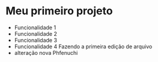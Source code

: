 # Meu primeiro projeto

* Funcionalidade 1
* Funcionalidade 2
* Funcionalidade 3
* Funcionalidade 4
Fazendo a primeira edição de arquivo
* alteração nova Phfenuchi
